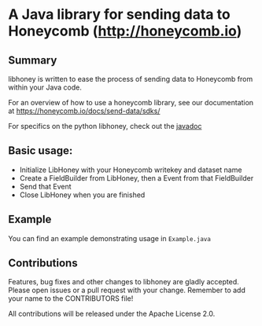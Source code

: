 A Java library for sending data to Honeycomb (http://honeycomb.io)
========================================================

## Summary

libhoney is written to ease the process of sending data to Honeycomb from within
your Java code.

For an overview of how to use a honeycomb library, see our documentation at
https://honeycomb.io/docs/send-data/sdks/

For specifics on the python libhoney, check out the
[javadoc](https://honeycomb.io/docs/send-data/sdks/java/)

## Basic usage:

* Initialize LibHoney with your Honeycomb writekey and dataset
  name
* Create a FieldBuilder from LibHoney, then a Event from that FieldBuilder
* Send that Event
* Close LibHoney when you are finished

## Example

You can find an example demonstrating usage in `Example.java`

## Contributions

Features, bug fixes and other changes to libhoney are gladly accepted. Please
open issues or a pull request with your change. Remember to add your name to the
CONTRIBUTORS file!

All contributions will be released under the Apache License 2.0.
